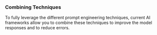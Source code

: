 ### Combining Techniques
To fully leverage the different prompt engineering techniques, current AI frameworks 
allow you to combine these techniques to improve the model responses and to reduce
errors.
